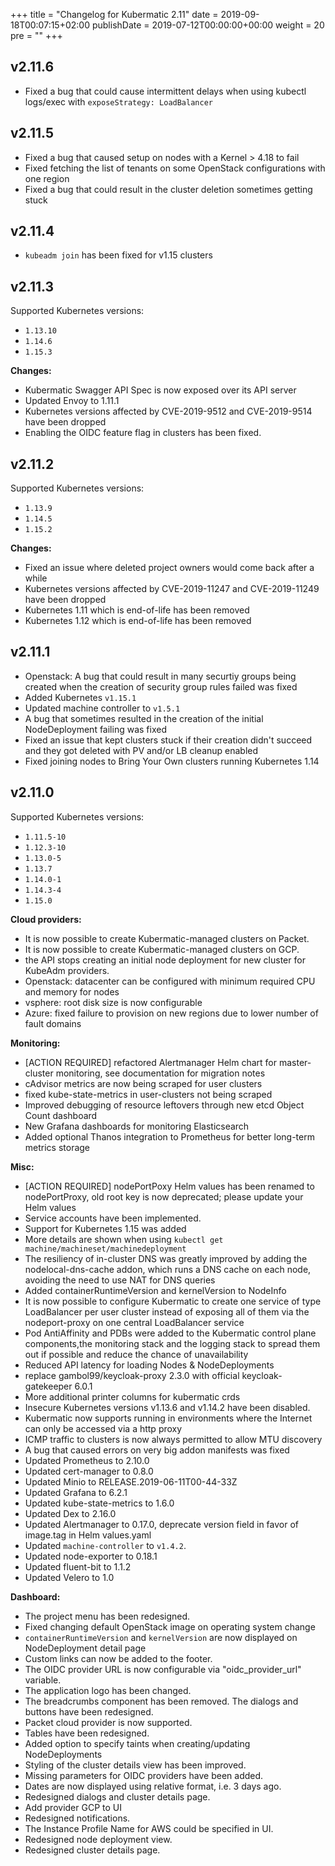 +++
title = "Changelog for Kubermatic 2.11"
date = 2019-09-18T00:07:15+02:00
publishDate = 2019-07-12T00:00:00+00:00
weight = 20
pre = "<b></b>"
+++

## v2.11.6


- Fixed a bug that could cause intermittent delays when using kubectl logs/exec with `exposeStrategy: LoadBalancer`




## v2.11.5


- Fixed a bug that caused setup on nodes with a Kernel &gt; 4.18 to fail
- Fixed fetching the list of tenants on some OpenStack configurations with one region
- Fixed a bug that could result in the cluster deletion sometimes getting stuck




## v2.11.4


- `kubeadm join` has been fixed for v1.15 clusters




## v2.11.3


Supported Kubernetes versions:

- `1.13.10`
- `1.14.6`
- `1.15.3`


**Changes:**

- Kubermatic Swagger API Spec is now exposed over its API server
- Updated Envoy to 1.11.1
- Kubernetes versions affected by CVE-2019-9512 and CVE-2019-9514 have been dropped
- Enabling the OIDC feature flag in clusters has been fixed.




## v2.11.2


Supported Kubernetes versions:

- `1.13.9`
- `1.14.5`
- `1.15.2`


**Changes:**

- Fixed an issue where deleted project owners would come back after a while
- Kubernetes versions affected by CVE-2019-11247 and CVE-2019-11249 have been dropped
- Kubernetes 1.11 which is end-of-life has been removed
- Kubernetes 1.12 which is end-of-life has been removed




## v2.11.1


- Openstack: A bug that could result in many securtiy groups being created when the creation of security group rules failed was fixed
- Added Kubernetes `v1.15.1`
- Updated machine controller to `v1.5.1`
- A bug that sometimes resulted in the creation of the initial NodeDeployment failing was fixed
- Fixed an issue that kept clusters stuck if their creation didn't succeed and they got deleted with PV and/or LB cleanup enabled
- Fixed joining nodes to Bring Your Own clusters running Kubernetes 1.14




## v2.11.0

Supported Kubernetes versions:

- `1.11.5-10`
- `1.12.3-10`
- `1.13.0-5`
- `1.13.7`
- `1.14.0-1`
- `1.14.3-4`
- `1.15.0`


**Cloud providers:**

- It is now possible to create Kubermatic-managed clusters on Packet.
- It is now possible to create Kubermatic-managed clusters on GCP.
- the API stops creating an initial node deployment for new cluster for KubeAdm providers.
- Openstack: datacenter can be configured with minimum required CPU and memory for nodes
- vsphere: root disk size is now configurable
- Azure: fixed failure to provision on new regions due to lower number of fault domains


**Monitoring:**

- [ACTION REQUIRED] refactored Alertmanager Helm chart for master-cluster monitoring, see documentation for migration notes 
- cAdvisor metrics are now being scraped for user clusters
- fixed kube-state-metrics in user-clusters not being scraped
- Improved debugging of resource leftovers through new etcd Object Count dashboard
- New Grafana dashboards for monitoring Elasticsearch
- Added optional Thanos integration to Prometheus for better long-term metrics storage


**Misc:**

- [ACTION REQUIRED] nodePortPoxy Helm values has been renamed to nodePortProxy, old root key is now deprecated; please update your Helm values
- Service accounts have been implemented.
- Support for Kubernetes 1.15 was added
- More details are shown when using `kubectl get machine/machineset/machinedeployment`
- The resiliency of in-cluster DNS was greatly improved by adding the nodelocal-dns-cache addon, which runs a DNS cache on each node, avoiding the need to use NAT for DNS queries
- Added containerRuntimeVersion and kernelVersion to NodeInfo
- It is now possible to configure Kubermatic to create one service of type LoadBalancer per user cluster instead of exposing all of them via the nodeport-proxy on one central LoadBalancer service
- Pod AntiAffinity and PDBs were added to the Kubermatic control plane components,the monitoring stack and the logging stack to spread them out if possible and reduce the chance of unavailability
- Reduced API latency for loading Nodes & NodeDeployments
- replace gambol99/keycloak-proxy 2.3.0 with official keycloak-gatekeeper 6.0.1
- More additional printer columns for kubermatic crds
- Insecure Kubernetes versions v1.13.6 and v1.14.2 have been disabled.
- Kubermatic now supports running in environments where the Internet can only be accessed via a http proxy
- ICMP traffic to clusters is now always permitted to allow MTU discovery
- A bug that caused errors on very big addon manifests was fixed
- Updated Prometheus to 2.10.0
- Updated cert-manager to 0.8.0
- Updated Minio to RELEASE.2019-06-11T00-44-33Z
- Updated Grafana to 6.2.1
- Updated kube-state-metrics to 1.6.0
- Updated Dex to 2.16.0
- Updated Alertmanager to 0.17.0, deprecate version field in favor of image.tag in Helm values.yaml
- Updated `machine-controller` to `v1.4.2`.
- Updated node-exporter to 0.18.1
- Updated fluent-bit to 1.1.2
- Updated Velero to 1.0


**Dashboard:**

- The project menu has been redesigned.
- Fixed changing default OpenStack image on operating system change
- `containerRuntimeVersion` and `kernelVersion` are now displayed on NodeDeployment detail page
- Custom links can now be added to the footer.
- The OIDC provider URL is now configurable via &#34;oidc_provider_url&#34; variable.
- The application logo has been changed.
- The breadcrumbs component has been removed. The dialogs and buttons have been redesigned.
- Packet cloud provider is now supported.
- Tables have been redesigned.
- Added option to specify taints when creating/updating NodeDeployments
- Styling of the cluster details view has been improved.
- Missing parameters for OIDC providers have been added.
- Dates are now displayed using relative format, i.e. 3 days ago.
- Redesigned dialogs and cluster details page.
- Add provider GCP to UI
- Redesigned notifications.
- The Instance Profile Name for AWS could be specified in UI.
- Redesigned node deployment view.
- Redesigned cluster details page.
